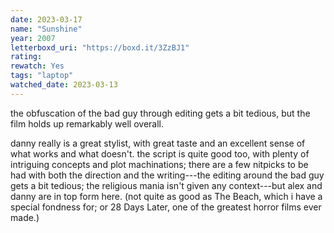 ```yaml
---
date: 2023-03-17
name: "Sunshine"
year: 2007
letterboxd_uri: "https://boxd.it/3ZzBJ1"
rating: 
rewatch: Yes
tags: "laptop"
watched_date: 2023-03-13
---
```


the obfuscation of the bad guy through editing gets a bit tedious, but the film holds up remarkably well overall. 

danny really is a great stylist, with great taste and an excellent sense of what works and what doesn't. the script is quite good too, with plenty of intriguing concepts and plot machinations; there are a few nitpicks to be had with both the direction and the writing---the editing around the bad guy gets a bit tedious; the religious mania isn't given any context---but alex and danny are in top form here. (not quite as good as The Beach, which i have a special fondness for; or 28 Days Later, one of the greatest horror films ever made.)
